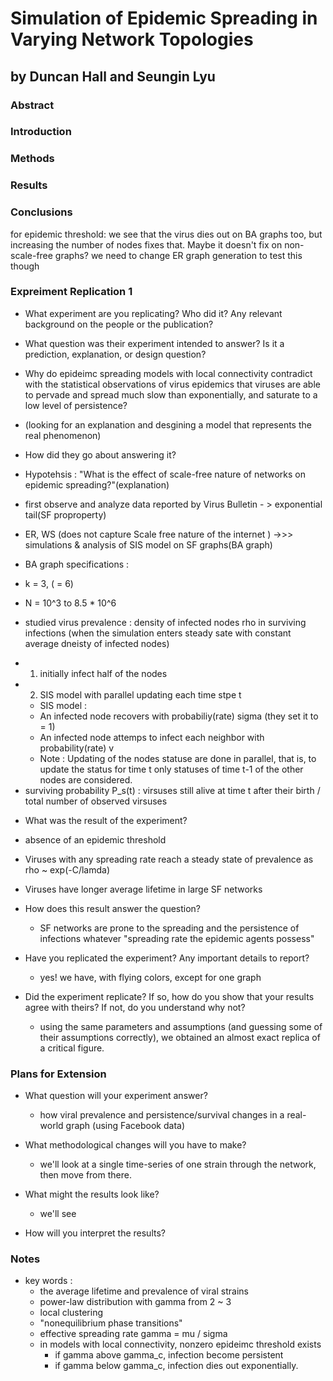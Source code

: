 # Simulation of Epidemic Spreading in Varying Network Topologies
## by Duncan Hall and Seungin Lyu


### Abstract


### Introduction



### Methods



### Results



### Conclusions

for epidemic threshold: we see that the virus dies out on BA graphs too, but increasing the number of nodes fixes that. Maybe it doesn't fix on non-scale-free graphs? we need to change ER graph generation to test this though




### Expreiment Replication 1

* What experiment are you replicating?   Who did it?  Any relevant background on the people or the publication?


* What question was their experiment intended to answer?  Is it a prediction, explanation, or design question?
 * Why do epideimc spreading models with local connectivity contradict with the statistical observations of virus epidemics that viruses are able to pervade and spread much slow than exponentially, and saturate to a low level of persistence?
  * (looking for an explanation and desgining a model that represents the real phenomenon)

* How did they go about answering it?
 * Hypotehsis : "What is the effect of scale-free nature of networks on epidemic spreading?"(explanation)
 * first observe and analyze data reported by Virus Bulletin - > exponential tail(SF proproperty)
  * ER, WS (does not capture Scale free nature of the internet ) ->>>  simulations & analysis of SIS model on SF graphs(BA graph)
 * BA graph specifications :
  * k = 3, (<k> = 6)
  * N = 10^3 to 8.5 * 10^6
  * studied virus prevalence : density of infected nodes rho in surviving infections
    (when the simulation enters steady sate with constant average dneisty of infected nodes)
   - 1) initially infect half of the nodes
   - 2) SIS model with parallel updating each time stpe t
     * SIS model :
      * An infected node recovers with probabiliy(rate) sigma (they set it to = 1)
      * An infected node attemps to infect each neighbor with probability(rate) v
      * Note : Updating of the nodes statuse are done in parallel, that is,
        to update the status for time t only statuses of time t-1 of the other nodes are considered.
   - surviving probability P_s(t) : virsuses still alive at time t after their birth / total number of observed virsuses
* What was the result of the experiment?
 * absence of an epidemic threshold
 * Viruses with any spreading rate reach a steady state of prevalence as rho ~ exp(-C/lamda)
 * Viruses have longer average lifetime in large SF networks

* How does this result answer the question?
  * SF networks are prone to the spreading and the persistence of infections whatever "spreading rate the epidemic agents possess"


* Have you replicated the experiment?  Any important details to report?
	* yes! we have, with flying colors, except for one graph

* Did the experiment replicate?  If so, how do you show that your results agree with theirs?  If not, do you understand why not?
	* using the same parameters and assumptions (and guessing some of their assumptions correctly), we obtained an almost exact replica of a critical figure.

### Plans for Extension

* What question will your experiment answer?
	* how viral prevalence and persistence/survival changes in a real-world graph (using Facebook data)

* What methodological changes will you have to make?
	* we'll look at a single time-series of one strain through the network, then move from there.

* What might the results look like?
	* we'll see

* How will you interpret the results?


### Notes

* key words :
  - the average lifetime and prevalence of viral strains
  - power-law distribution with gamma from 2 ~ 3
  - local clustering
  - "nonequilibrium phase transitions"
  - effective spreading rate gamma = mu / sigma
  - in models with local connectivity, nonzero epideimc threshold exists
    - if gamma above gamma_c, infection become persistent
    - if gamma below gamma_c, infection dies out exponentially.
